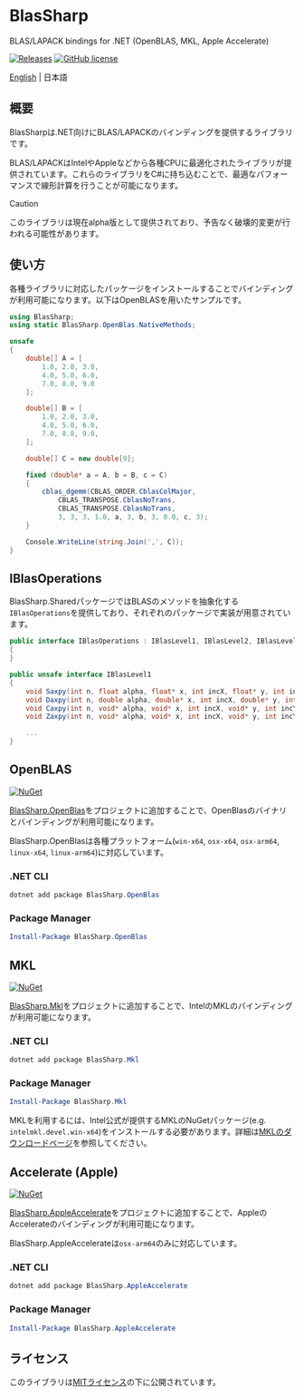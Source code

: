 # BlasSharp
 BLAS/LAPACK bindings for .NET (OpenBLAS, MKL, Apple Accelerate)

[![Releases](https://img.shields.io/github/release/nuskey8/BlasSharp.svg)](https://github.com/nuskey8/BlasSharp/releases)
[![GitHub license](https://img.shields.io/github/license/nuskey8/BlasSharp.svg)](./LICENSE)

[English]((./README.md)) | 日本語

## 概要

BlasSharpは.NET向けにBLAS/LAPACKのバインディングを提供するライブラリです。

BLAS/LAPACKはIntelやAppleなどから各種CPUに最適化されたライブラリが提供されています。これらのライブラリをC#に持ち込むことで、最適なパフォーマンスで線形計算を行うことが可能になります。

> [!CAUTION]
> このライブラリは現在alpha版として提供されており、予告なく破壊的変更が行われる可能性があります。

## 使い方

各種ライブラリに対応したパッケージをインストールすることでバインディングが利用可能になります。以下はOpenBLASを用いたサンプルです。

```cs
using BlasSharp;
using static BlasSharp.OpenBlas.NativeMethods;

unsafe
{
    double[] A = [
        1.0, 2.0, 3.0,
        4.0, 5.0, 6.0,
        7.0, 8.0, 9.0
    ];

    double[] B = [
        1.0, 2.0, 3.0,
        4.0, 5.0, 6.0,
        7.0, 8.0, 9.0,
    ];

    double[] C = new double[9];

    fixed (double* a = A, b = B, c = C)
    {
        cblas_dgemm(CBLAS_ORDER.CblasColMajor,
            CBLAS_TRANSPOSE.CblasNoTrans,
            CBLAS_TRANSPOSE.CblasNoTrans,
            3, 3, 3, 1.0, a, 3, b, 3, 0.0, c, 3);
    }

    Console.WriteLine(string.Join(',', C));
}
```

## IBlasOperations

BlasSharp.SharedパッケージではBLASのメソッドを抽象化する`IBlasOperations`を提供しており、それぞれのパッケージで実装が用意されています。

```cs
public interface IBlasOperations : IBlasLevel1, IBlasLevel2, IBlasLevel3
{
}

public unsafe interface IBlasLevel1
{
    void Saxpy(int n, float alpha, float* x, int incX, float* y, int incY);
    void Daxpy(int n, double alpha, double* x, int incX, double* y, int incY);
    void Caxpy(int n, void* alpha, void* x, int incX, void* y, int incY);
    void Zaxpy(int n, void* alpha, void* x, int incX, void* y, int incY);

    ...
}
```

## OpenBLAS

[![NuGet](https://img.shields.io/nuget/v/BlasSharp.OpenBlas.svg)](https://www.nuget.org/packages/BlasSharp.OpenBlas)

[BlasSharp.OpenBlas](https://www.nuget.org/packages/BlasSharp.OpenBlas/)をプロジェクトに追加することで、OpenBlasのバイナリとバインディングが利用可能になります。

BlasSharp.OpenBlasは各種プラットフォーム(`win-x64`, `osx-x64`, `osx-arm64`, `linux-x64`, `linux-arm64`)に対応しています。

### .NET CLI

```ps1
dotnet add package BlasSharp.OpenBlas
```

### Package Manager

```ps1
Install-Package BlasSharp.OpenBlas
```

## MKL

[![NuGet](https://img.shields.io/nuget/v/BlasSharp.Mkl.svg)](https://www.nuget.org/packages/BlasSharp.Mkl)

[BlasSharp.Mkl](https://www.nuget.org/packages/BlasSharp.Mkl/)をプロジェクトに追加することで、IntelのMKLのバインディングが利用可能になります。

### .NET CLI

```ps1
dotnet add package BlasSharp.Mkl
```

### Package Manager

```ps1
Install-Package BlasSharp.Mkl
```

MKLを利用するには、Intel公式が提供するMKLのNuGetパッケージ(e.g. `intelmkl.devel.win-x64`)をインストールする必要があります。詳細は[MKLのダウンロードページ](https://www.intel.com/content/www/us/en/developer/tools/oneapi/onemkl-download.html?operatingsystem=windows&windows-install=nuget)を参照してください。

## Accelerate (Apple)

[![NuGet](https://img.shields.io/nuget/v/BlasSharp.AppleAccelerate.svg)](https://www.nuget.org/packages/BlasSharp.AppleAccelerate)

[BlasSharp.AppleAccelerate](https://www.nuget.org/packages/BlasSharp.AppleAccelerate/)をプロジェクトに追加することで、AppleのAccelerateのバインディングが利用可能になります。

BlasSharp.AppleAccelerateは`osx-arm64`のみに対応しています。

### .NET CLI

```ps1
dotnet add package BlasSharp.AppleAccelerate
```

### Package Manager

```ps1
Install-Package BlasSharp.AppleAccelerate
```

## ライセンス

このライブラリは[MITライセンス](./LICENSE)の下に公開されています。